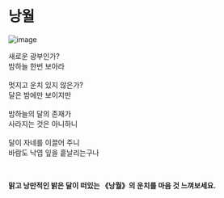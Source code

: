 <h1><strong>낭월</strong></h1>

![image](https://user-images.githubusercontent.com/64823926/155880876-d7e17630-9ac1-4817-b75b-0e185325459f.png)


<p>새로운 광부인가?
<br>밤하늘 한번 보아라
<br>
<br>멋지고 운치 있지 않은가?
<br>달은 밤에만 보이지만
<br>
<br>밤하늘의 달의 존재가
<br>사라지는 것은 아니하니
<br>
<br>달이 자네를 이끌어 주니
<br>바람도 낙엽 잎을 흩날리는구나</p>
<br><p><strong>맑고 낭만적인 밝은 달이 떠있는 《낭월》의 운치를 마음 것 느껴보세요.</strong></p>
